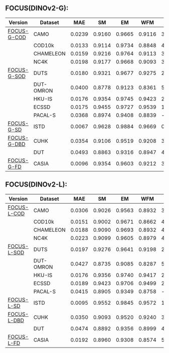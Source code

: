 ## FOCUS(DINOv2-G):
| Version | Dataset |  MAE | SM | EM | WFM | BER | F1 | AUC | FM |
|----------|-----------|---|---|---|---|---|---|---|---|
| [FOCUS-G-COD](https://drive.google.com/file/d/113N-Kp8kChEY4Zvps__IiLCJ7ddB9R9s/view?usp=drive_link) | CAMO | 0.0239|0.9160|0.9665|0.9116|3.2107|0.9211|0.9572|0.9191 |
| | COD10k | 0.0133|0.9114|0.9734|0.8848|4.1465|0.8910|0.9447|0.8917|
| | CHAMELEON | 0.0159|0.9216|0.9764|0.9113|3.4531|0.9163|0.9540|0.9170|
| | NC4K | 0.0198|0.9177|0.9668|0.9093|3.8421|0.9126|0.9488|0.9187 |
| [FOCUS-G-SOD](https://drive.google.com/file/d/1sO-JjoHP_PKY4TkBfJ9vvkGwy_O1OPgx/view?usp=drive_link) | DUTS | 0.0180|0.9321|0.9677|0.9275|2.4874|0.9297|0.9668|0.9280|
| | DUT-OMRON | 0.0400|0.8778|0.9123|0.8361|5.1346|0.8481|0.9315|0.8430 |
| | HKU-IS |0.0176|0.9354|0.9745|0.9423|2.2181|0.9454|0.9704|0.9438 |
| | ECSSD | 0.0175|0.9455|0.9727|0.9539|1.8896|0.9560|0.9748|0.9561 |
| | PACAL-S | 0.0368|0.8974|0.9408|0.8839|-|-|-|0.8901 |
| [FOCUS-G-SD](https://drive.google.com/file/d/1HexJKt6k72Yur8R7OmYxKfdkruOmimJX/view?usp=drive_link) | ISTD | 0.0067|0.9628|0.9884|0.9669|0.9831|0.9697|0.9869|0.9661|
| [FOCUS-G-DBD](https://drive.google.com/file/d/1AeJPdINkTjdTshBnMHBZzPIv28ojMJ3R/view?usp=drive_link) | CUHK | 0.0354|0.9106|0.9519|0.9208|3.3175|0.9310|0.9558|0.9362|
| | DUT | 0.0493|0.8863|0.9316|0.8947|4.0988|0.9111|0.9453|0.9128|
| [FOCUS-G-FD](https://drive.google.com/file/d/1DL69D_MurzLeecLALXaBELQwWhNP_mt7/view?usp=drive_link) | CASIA |0.0096|0.9354|0.9603|0.9212|3.4958|0.9181|0.9534|0.9261|


## FOCUS(DINOv2-L):
| Version | Dataset |  MAE | SM | EM | WFM | BER | F1 | AUC | FM |
|----------|-----------|---|---|---|---|---|---|---|---|
| [FOCUS-L-COD](https://drive.google.com/file/d/1V3ARc2zhKb8k-Pb0iyvqkQYNsBSQL7tW/view?usp=drive_link) | CAMO | 0.0306|0.9026|0.9563|0.8932|3.7524|0.9060|0.9500|0.9034 |
| | COD10k | 0.0151|0.9002|0.9671|0.8662|4.8688|0.8738|0.9351|0.8764|
| | CHAMELEON | 0.0188|0.9090|0.9693|0.8932|4.3570|0.8972|0.9419|0.9008|
| | NC4K | 0.0223|0.9099|0.9605|0.8979|4.1988|0.9024|0.9440|0.9094|
| [FOCUS-L-SOD](https://drive.google.com/file/d/1qUNewxcpqNAPoGdoncQPCosmuGbHcbpu/view?usp=drive_link) | DUTS |0.0197|0.9276|0.9641|0.9198|2.6922|0.9234|0.9641|0.9216|
| | DUT-OMRON |0.0427|0.8735|0.9085|0.8287|5.0443|0.8446|0.9327|0.8368|
| | HKU-IS |0.0176|0.9356|0.9740|0.9417|2.2421|0.9449|0.9701|0.9435|
| | ECSSD | 0.0189|0.9423|0.9706|0.9499|2.0011|0.9529|0.9733|0.9534 |
| | PACAL-S |0.0415|0.8905|0.9349|0.8758|-|-|-|0.8836|
| [FOCUS-L-SD](https://drive.google.com/file/d/1WLdzn_UlwcVOHLv-1Eqo6WCox6LHvXQF/view?usp=drive_link) | ISTD | 0.0095|0.9552|0.9845|0.9572|1.2330|0.9634|0.9836|0.9588|
| [FOCUS-L-DBD](https://drive.google.com/file/d/1aXe2tHdh-B-C2a_fV-KuAgN87ZyGnqlI/view?usp=drive_link) | CUHK | 0.0350|0.9093|0.9520|0.9240|3.4881|0.9318|0.9535|0.9394|
| | DUT | 0.0474|0.8892|0.9356|0.8999|4.0471|0.9146|0.9460|0.9173|
| [FOCUS-L-FD](https://drive.google.com/file/d/1pNSlgYjSPd4jh8HzufjnTp_Tjgtm6wdN/view?usp=drive_link) | CASIA |0.0192|0.8960|0.9308|0.8574|5.4219|0.8604|0.9277|0.8691|

